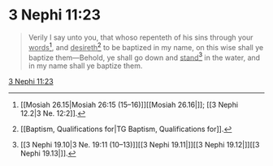 # 3 Nephi 11:23

> Verily I say unto you, that whoso repenteth of his sins through your <u>words</u>[^a], and <u>desireth</u>[^b] to be baptized in my name, on this wise shall ye baptize them—Behold, ye shall go down and <u>stand</u>[^c] in the water, and in my name shall ye baptize them.

[3 Nephi 11:23](https://www.churchofjesuschrist.org/study/scriptures/bofm/3-ne/11?lang=eng&id=p23#p23)


[^a]: [[Mosiah 26.15|Mosiah 26:15 (15–16)]][[Mosiah 26.16|]]; [[3 Nephi 12.2|3 Ne. 12:2]].  
[^b]: [[Baptism, Qualifications for|TG Baptism, Qualifications for]].  
[^c]: [[3 Nephi 19.10|3 Ne. 19:11 (10–13)]][[3 Nephi 19.11|]][[3 Nephi 19.12|]][[3 Nephi 19.13|]].  
